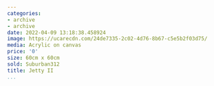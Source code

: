```yaml
---
categories:
- archive
- archive
date: 2022-04-09 13:18:38.458924
image: https://ucarecdn.com/24de7335-2c02-4d76-8b67-c5e5b2f03d75/
media: Acrylic on canvas
price: '0'
size: 60cm x 60cm
sold: Suburban312
title: Jetty II
...
```

